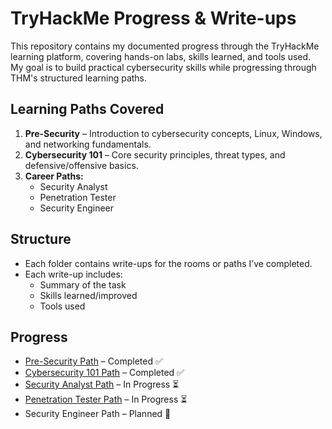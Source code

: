 # TryHackMe Progress & Write-ups

This repository contains my documented progress through the TryHackMe learning platform, covering hands-on labs, skills learned, and tools used.  
My goal is to build practical cybersecurity skills while progressing through THM's structured learning paths.

## Learning Paths Covered
1. **Pre-Security** – Introduction to cybersecurity concepts, Linux, Windows, and networking fundamentals.
2. **Cybersecurity 101** – Core security principles, threat types, and defensive/offensive basics.
3. **Career Paths:**
   - Security Analyst
   - Penetration Tester
   - Security Engineer

## Structure
- Each folder contains write-ups for the rooms or paths I’ve completed.
- Each write-up includes:
  - Summary of the task
  - Skills learned/improved
  - Tools used

## Progress
- [Pre-Security Path](THM/Pre-Security/) – Completed ✅
- [Cybersecurity 101 Path](THM/Cybersecurity101/) – Completed ✅
- [Security Analyst Path](THM/SOC1/) – In Progress ⏳
- [Penetration Tester Path](THM/PT1) – In Progress ⏳
- Security Engineer Path – Planned 📅
